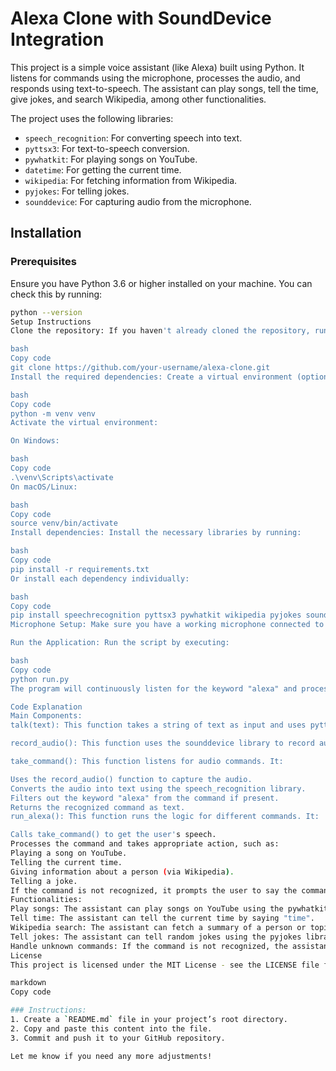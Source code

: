 # Alexa Clone with SoundDevice Integration

This project is a simple voice assistant (like Alexa) built using Python. It listens for commands using the microphone, processes the audio, and responds using text-to-speech. The assistant can play songs, tell the time, give jokes, and search Wikipedia, among other functionalities.

The project uses the following libraries:
- `speech_recognition`: For converting speech into text.
- `pyttsx3`: For text-to-speech conversion.
- `pywhatkit`: For playing songs on YouTube.
- `datetime`: For getting the current time.
- `wikipedia`: For fetching information from Wikipedia.
- `pyjokes`: For telling jokes.
- `sounddevice`: For capturing audio from the microphone.

## Installation

### Prerequisites
Ensure you have Python 3.6 or higher installed on your machine. You can check this by running:

```bash
python --version
Setup Instructions
Clone the repository: If you haven't already cloned the repository, run the following command:

bash
Copy code
git clone https://github.com/your-username/alexa-clone.git
Install the required dependencies: Create a virtual environment (optional but recommended):

bash
Copy code
python -m venv venv
Activate the virtual environment:

On Windows:

bash
Copy code
.\venv\Scripts\activate
On macOS/Linux:

bash
Copy code
source venv/bin/activate
Install dependencies: Install the necessary libraries by running:

bash
Copy code
pip install -r requirements.txt
Or install each dependency individually:

bash
Copy code
pip install speechrecognition pyttsx3 pywhatkit wikipedia pyjokes sounddevice scipy
Microphone Setup: Make sure you have a working microphone connected to your system. The script uses sounddevice to capture audio from the microphone.

Run the Application: Run the script by executing:

bash
Copy code
python run.py
The program will continuously listen for the keyword "alexa" and process your voice commands.

Code Explanation
Main Components:
talk(text): This function takes a string of text as input and uses pyttsx3 to convert it into speech. The assistant speaks the text out loud.

record_audio(): This function uses the sounddevice library to record audio from the microphone. The recorded audio is saved as a WAV file, which is later used for speech recognition.

take_command(): This function listens for audio commands. It:

Uses the record_audio() function to capture the audio.
Converts the audio into text using the speech_recognition library.
Filters out the keyword "alexa" from the command if present.
Returns the recognized command as text.
run_alexa(): This function runs the logic for different commands. It:

Calls take_command() to get the user's speech.
Processes the command and takes appropriate action, such as:
Playing a song on YouTube.
Telling the current time.
Giving information about a person (via Wikipedia).
Telling a joke.
If the command is not recognized, it prompts the user to say the command again.
Functionalities:
Play songs: The assistant can play songs on YouTube using the pywhatkit library by saying "play [song name]".
Tell time: The assistant can tell the current time by saying "time".
Wikipedia search: The assistant can fetch a summary of a person or topic from Wikipedia by saying "who the heck is [person]" or similar commands.
Tell jokes: The assistant can tell random jokes using the pyjokes library.
Handle unknown commands: If the command is not recognized, the assistant prompts the user to repeat the command.
License
This project is licensed under the MIT License - see the LICENSE file for details.

markdown
Copy code

### Instructions:
1. Create a `README.md` file in your project’s root directory.
2. Copy and paste this content into the file.
3. Commit and push it to your GitHub repository.

Let me know if you need any more adjustments!
